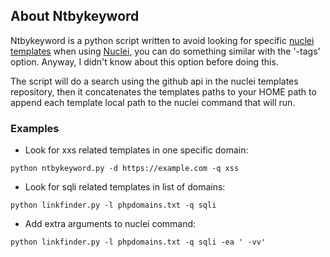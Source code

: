 ## About Ntbykeyword

Ntbykeyword is a python script written to avoid looking for specific [nuclei templates](https://github.com/projectdiscovery/nuclei-templates) when using [Nuclei](https://github.com/projectdiscovery/nuclei), you can do something similar with the '-tags' option. Anyway, I didn't know about this option before doing this.

The script will do a search using the github api in the nuclei templates repository, then it concatenates the templates paths to your HOME path to append each template local path to the nuclei command that will run.

### Examples

* Look for xxs related templates in one specific domain:

`python ntbykeyword.py -d https://example.com -q xss`

* Look for sqli related templates in list of domains:

`python linkfinder.py -l phpdomains.txt -q sqli`

* Add extra arguments to nuclei command:

`python linkfinder.py -l phpdomains.txt -q sqli -ea ' -vv'`
